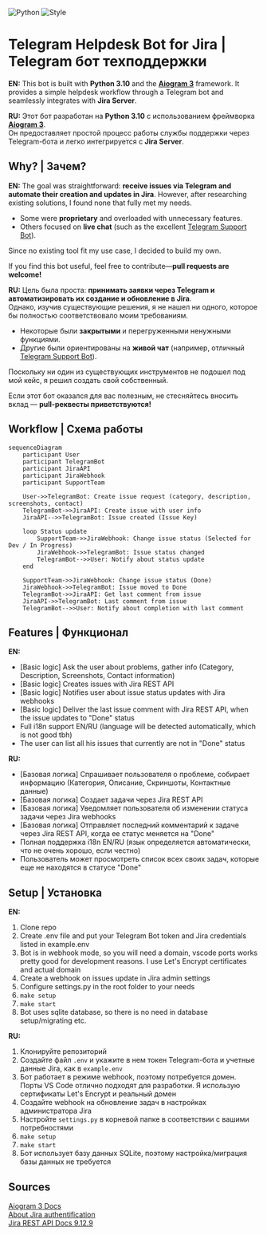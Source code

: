 ![Python](https://img.shields.io/badge/python-v3.10-blue)
![Style](https://img.shields.io/badge/style-flake8-blue)

# Telegram Helpdesk Bot for Jira | Telegram бот техподдержки

**EN:** This bot is built with **Python 3.10** and the [**Aiogram 3**](https://github.com/aiogram/aiogram) framework. 
It provides a simple helpdesk workflow through a Telegram bot and seamlessly integrates with **Jira Server**.  

**RU:** Этот бот разработан на **Python 3.10** с использованием фреймворка [**Aiogram 3**](https://github.com/aiogram/aiogram).  
Он предоставляет простой процесс работы службы поддержки через Telegram-бота и легко интегрируется с **Jira Server**.

## Why? | Зачем?

**EN:** The goal was straightforward: **receive issues via Telegram and automate their creation and updates in Jira**. 
However, after researching existing solutions, I found none that fully met my needs.  

- Some were **proprietary** and overloaded with unnecessary features.  
- Others focused on **live chat** (such as the excellent [Telegram Support Bot](https://github.com/bostrot/telegram-support-bot)).  

Since no existing tool fit my use case, I decided to build my own.  

If you find this bot useful, feel free to contribute—**pull requests are welcome!**  
  
**RU:** Цель была проста: **принимать заявки через Telegram и автоматизировать их создание и обновление в Jira**.  
Однако, изучив существующие решения, я не нашел ни одного, которое бы полностью соответствовало моим требованиям.  

- Некоторые были **закрытыми** и перегруженными ненужными функциями.  
- Другие были ориентированы на **живой чат** (например, отличный [Telegram Support Bot](https://github.com/bostrot/telegram-support-bot)).  

Поскольку ни один из существующих инструментов не подошел под мой кейс, я решил создать свой собственный.  

Если этот бот оказался для вас полезным, не стесняйтесь вносить вклад — **pull-реквесты приветствуются!**

## Workflow | Схема работы

```mermaid
sequenceDiagram
    participant User
    participant TelegramBot
    participant JiraAPI
    participant JiraWebhook
    participant SupportTeam

    User->>TelegramBot: Create issue request (category, description, screenshots, contact)
    TelegramBot->>JiraAPI: Create issue with user info
    JiraAPI-->>TelegramBot: Issue created (Issue Key)

    loop Status update
        SupportTeam->>JiraWebhook: Change issue status (Selected for Dev / In Progress)
        JiraWebhook->>TelegramBot: Issue status changed
        TelegramBot-->>User: Notify about status update
    end

    SupportTeam->>JiraWebhook: Change issue status (Done)
    JiraWebhook->>TelegramBot: Issue moved to Done
    TelegramBot->>JiraAPI: Get last comment from issue
    JiraAPI->>TelegramBot: Last comment from issue
    TelegramBot-->>User: Notify about completion with last comment
```

## Features | Функционал

**EN:**  
- [Basic logic] Ask the user about problems, gather info (Category, Description, Screenshots, Contact information)
- [Basic logic] Creates issues with Jira REST API
- [Basic logic] Notifies user about issue status updates with Jira webhooks
- [Basic logic] Deliver the last issue comment with Jira REST API, when the issue updates to "Done" status
- Full i18n support EN/RU (language will be detected automatically, which is not good tbh)
- The user can list all his issues that currently are not in "Done" status
  
**RU:**  
- [Базовая логика] Спрашивает пользователя о проблеме, собирает информацию (Категория, Описание, Скриншоты, Контактные данные)  
- [Базовая логика] Создает задачи через Jira REST API  
- [Базовая логика] Уведомляет пользователя об изменении статуса задачи через Jira webhooks  
- [Базовая логика] Отправляет последний комментарий к задаче через Jira REST API, когда ее статус меняется на "Done"  
- Полная поддержка i18n EN/RU (язык определяется автоматически, что не очень хорошо, если честно)  
- Пользователь может просмотреть список всех своих задач, которые еще не находятся в статусе "Done"

## Setup | Установка

**EN:**  
1. Clone repo
2. Create .env file and put your Telegram Bot token and Jira credentials listed in example.env
3. Bot is in webhook mode, so you will need a domain, vscode ports works pretty good for development reasons. I use Let's Encrypt certificates and actual domain
4. Create a webhook on issues update in Jira admin settings
5. Configure settings.py in the root folder to your needs
6. ```make setup```
9. ```make start```
10. Bot uses sqlite database, so there is no need in database setup/migrating etc.
  
**RU:**  
1. Клонируйте репозиторий  
2. Создайте файл `.env` и укажите в нем токен Telegram-бота и учетные данные Jira, как в `example.env`  
3. Бот работает в режиме webhook, поэтому потребуется домен. Порты VS Code отлично подходят для разработки. Я использую сертификаты Let's Encrypt и реальный домен  
4. Создайте webhook на обновление задач в настройках администратора Jira  
5. Настройте `settings.py` в корневой папке в соответствии с вашими потребностями  
6. ```make setup```  
7. ```make start```  
8. Бот использует базу данных SQLite, поэтому настройка/миграция базы данных не требуется

## Sources
[Aiogram 3 Docs](https://docs.aiogram.dev/)  
[About Jira authentification](https://developer.atlassian.com/server/jira/platform/cookie-based-authentication/)  
[Jira REST API Docs 9.12.9](https://docs.atlassian.com/software/jira/docs/api/REST/9.12.9/)
